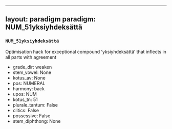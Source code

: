 
---
layout: paradigm
paradigm: NUM_51yksiyhdeksättä
---
### ` NUM_51yksiyhdeksättä `

Optimisation hack for exceptional compound ’yksiyhdeksättä’ that inflects in all parts with agreement
* grade_dir: weaken
* stem_vowel: None
* kotus_av: None
* pos: NUMERAL
* harmony: back
* upos: NUM
* kotus_tn: 51
* plurale_tantum: False
* clitics: False
* possessive: False
* stem_diphthong: None
